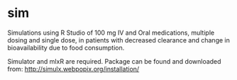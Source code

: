 # sim
Simulations using R Studio of 100 mg IV and Oral medications, multiple dosing and single dose, in patients with decreased clearance and change in bioavailability due to food consumption.

Simulator and mlxR are required. Package can be found and downloaded from: http://simulx.webpopix.org/installation/
